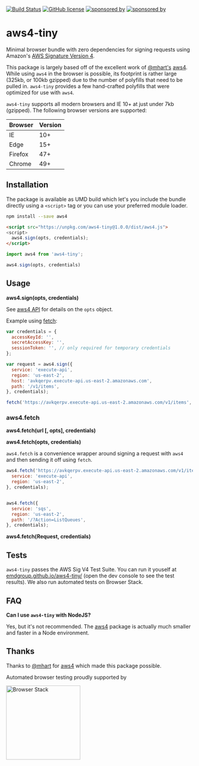 [![Build Status](https://img.shields.io/travis/emdgroup/pipeline-changes/master.svg?style=flat-square&logo=travis)](https://travis-ci.org/emdgroup/pipeline-changes)
[![GitHub license](https://img.shields.io/github/license/emdgroup/pipeline-changes.svg?style=flat-square)](https://github.com/emdgroup/pipeline-changes/blob/master/LICENSE)
[![sponsored by](https://img.shields.io/badge/size-7kb%20gzipped-blue.svg?style=flat-square)](http://emdgroup.com)
[![sponsored by](https://img.shields.io/badge/sponsored%20by-emdgroup.com-ff55aa.svg?style=flat-square)](http://emdgroup.com)

# aws4-tiny

Minimal browser bundle with zero dependencies for signing requests using Amazon's
[AWS Signature Version 4](http://docs.amazonwebservices.com/general/latest/gr/signature-version-4.html).

This package is largely based off of the excellent work of [@mhart's](https://github.com/mhart) [aws4](https://github.com/mhart/aws4). While using `aws4` in the browser is possible, its footprint is rather large (325kb, or 100kb gzipped) due to the number of polyfills that need to be pulled in. `aws4-tiny` provides a few hand-crafted polyfills that were optimized for use with `aws4`.

`aws4-tiny` supports all modern browsers and IE 10+ at just under 7kb (gzipped). The following browser versions are supported:

| Browser | Version |
| ------- | ------- |
| IE | 10+ |
| Edge | 15+ |
| Firefox | 47+ |
| Chrome | 49+ |


## Installation

The package is available as UMD build which let's you include the bundle directly using a `<script>` tag or you can use your preferred module loader.

```bash
npm install --save aws4
```

```html
<script src="https://unpkg.com/aws4-tiny@1.0.0/dist/aws4.js">
<script>
  aws4.sign(opts, credentials);
</script>
```

```js
import aws4 from 'aws4-tiny';

aws4.sign(opts, credentials)
```

## Usage

**aws4.sign(opts, credentials)**

See [aws4 API](https://github.com/mhart/aws4#API) for details on the `opts` object.

Example using [fetch](https://developer.mozilla.org/en-US/docs/Web/API/Fetch_API):

```js
var credentials = {
  accessKeyId: '',
  secretAccessKey: '',
  sessionToken: '', // only required for temporary credentials
};

var request = aws4.sign({
  service: 'execute-api',
  region: 'us-east-2',
  host: 'avkqerpv.execute-api.us-east-2.amazonaws.com',
  path: '/v1/items',
}, credentials);

fetch('https://avkqerpv.execute-api.us-east-2.amazonaws.com/v1/items', request);
```


### aws4.fetch

**aws4.fetch(url [, opts], credentials)**

**aws4.fetch(opts, credentials)**

`aws4.fetch` is a convenience wrapper around signing a request with `aws4` and then sending it off using `fetch`.

```js
aws4.fetch('https://avkqerpv.execute-api.us-east-2.amazonaws.com/v1/items', {
  service: 'execute-api',
  region: 'us-east-2',
}, credentials);


aws4.fetch({
  service: 'sqs',
  region: 'us-east-2',
  path: '/?Action=ListQueues',
}, credentials);
```

**aws4.fetch(Request, credentials)**

## Tests

`aws4-tiny` passes the AWS Sig V4 Test Suite. You can run it youself at [emdgroup.github.io/aws4-tiny/](https://emdgroup.github.io/aws4-tiny/) (open the dev console to see the test results). We also run automated tests on Browser Stack.

## FAQ

**Can I use `aws4-tiny` with NodeJS?**

Yes, but it's not recommended. The [aws4](https://github.com/mhart/aws4) package is actually much smaller and faster in a Node environment.

## Thanks

Thanks to [@mhart](https://github.com/mhart) for [aws4](https://github.com/mhart/aws4) which made this package possible.

Automated browser testing proudly supported by

<a href="https://www.browserstack.com/"><img alt="Browser Stack" src="https://www.browserstack.com/images/layout/browserstack-logo-600x315.png" width="200" /></a>
